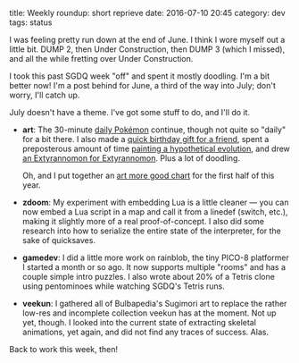 title: Weekly roundup: short reprieve
date: 2016-07-10 20:45
category: dev
tags: status

I was feeling pretty run down at the end of June.  I think I wore myself out a little bit.  DUMP 2, then Under Construction, then DUMP 3 (which I missed), and all the while fretting over Under Construction.

I took this past SGDQ week "off" and spent it mostly doodling.  I'm a bit better now!  I'm a post behind for June, a third of the way into July; don't worry, I'll catch up.

July doesn't have a theme.  I've got some stuff to do, and I'll do it.

- **art**: The 30-minute [daily Pokémon](https://lexyeevee.tumblr.com/tagged/daily-pok%C3%A9mon) continue, though not quite so "daily" for a bit there.  I also made a [quick birthday gift for a friend](https://lexyeevee.tumblr.com/post/146824297137/happy-birthday-riiko), spent a preposterous amount of time [painting a hypothetical evolution](https://lexyeevee.tumblr.com/post/146972945677/what-would-you-evolve-into-eevee-i-mean-im), and drew [an Extyrannomon for Extyrannomon](https://lexyeevee.tumblr.com/post/147127566512/an-exty-for-exty).  Plus a lot of doodling.

    Oh, and I put together an [art more good chart](https://lexyeevee.tumblr.com/post/146980424262/hey-wow-its-been-another-six-months-so-heres) for the first half of this year.

- **zdoom**: My experiment with embedding Lua is a little cleaner — you can now embed a Lua script in a map and call it from a linedef (switch, etc.), making it slightly more of a real proof-of-concept.  I also did some research into how to serialize the entire state of the interpreter, for the sake of quicksaves.

- **gamedev**: I did a little more work on rainblob, the tiny PICO-8 platformer I started a month or so ago.  It now supports multiple "rooms" and has a couple simple intro puzzles.  I also wrote about 20% of a Tetris clone using pentominoes while watching SGDQ's Tetris runs.

- **veekun**: I gathered all of Bulbapedia's Sugimori art to replace the rather low-res and incomplete collection veekun has at the moment.  Not up yet, though.  I looked into the current state of extracting skeletal animations, yet again, and did not find any traces of success.  Alas.

Back to work this week, then!
